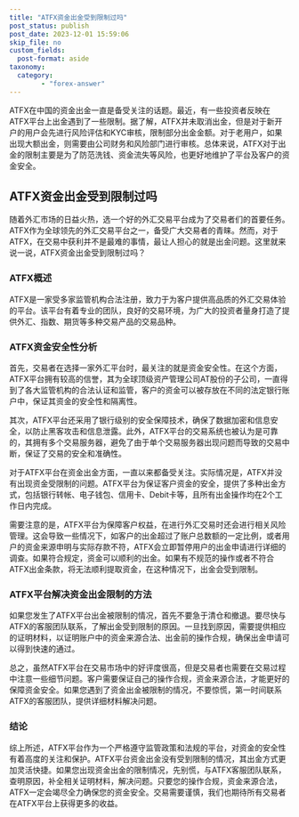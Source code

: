 ```yaml
---
title: "ATFX资金出金受到限制过吗"
post_status: publish
post_date: 2023-12-01 15:59:06
skip_file: no
custom_fields: 
  post-format: aside
taxonomy:
  category:
        - "forex-answer"
---
```


ATFX在中国的资金出金一直是备受关注的话题。最近，有一些投资者反映在ATFX平台上出金遇到了一些限制。据了解，ATFX并未取消出金，但是对于新开户的用户会先进行风险评估和KYC审核，限制部分出金金额。对于老用户，如果出现大额出金，则需要由公司财务和风险部门进行审核。总体来说，ATFX对于出金的限制主要是为了防范洗钱、资金流失等风险，也更好地维护了平台及客户的资金安全。

## ATFX资金出金受到限制过吗

随着外汇市场的日益火热，选一个好的外汇交易平台成为了交易者们的首要任务。ATFX作为全球领先的外汇交易平台之一，备受广大交易者的青睐。然而，对于ATFX，在交易中获利并不是最难的事情，最让人担心的就是出金问题。这里就来说一说，ATFX资金出金受到限制过吗？

### ATFX概述

ATFX是一家受多家监管机构合法注册，致力于为客户提供高品质的外汇交易体验的平台。该平台有着专业的团队，良好的交易环境，为广大的投资者量身打造了提供外汇、指数、期货等多种交易产品的交易品种。

### ATFX资金安全性分析

首先，交易者在选择一家外汇平台时，最关注的就是资金安全性。在这个方面，ATFX平台拥有较高的信誉，其为全球顶级资产管理公司AT股份的子公司，一直得到了各大监管机构的合法认证和监管，客户的资金可以被存放在不同的法定银行账户中，保证其资金的安全性和隔离性。

其次，ATFX平台还采用了银行级别的安全保障技术，确保了数据加密和信息安全，以防止黑客攻击和信息泄露。此外，ATFX平台的交易系统也被认为是可靠的，其拥有多个交易服务器，避免了由于单个交易服务器出现问题而导致的交易中断，保证了交易的安全和准确性。

对于ATFX平台在资金出金方面，一直以来都备受关注。实际情况是，ATFX并没有出现资金受限制的问题。ATFX平台为保证客户资金的安全，提供了多种出金方式，包括银行转帐、电子钱包、信用卡、Debit卡等，且所有出金操作均在2个工作日内完成。

需要注意的是，ATFX平台为保障客户权益，在进行外汇交易时还会进行相关风险管理。这会导致一些情况下，如客户的出金超过了账户总数额的一定比例，或者用户的资金来源申明与实际存款不符，ATFX会立即暂停用户的出金申请进行详细的调查。如果符合规定，资金可以顺利的出金。如果有不规范的操作或者不符合ATFX出金条款，将无法顺利提取资金，在这种情况下，出金会受到限制。

### ATFX平台解决资金出金限制的方法

如果您发生了ATFX平台出金被限制的情况，首先不要急于清仓和撤退。要尽快与ATFX的客服团队联系，了解出金受到限制的原因。一旦找到原因，需要提供相应的证明材料，以证明账户中的资金来源合法、出金前的操作合规，确保出金申请可以得到快速的通过。

总之，虽然ATFX平台在交易市场中的好评度很高，但是交易者也需要在交易过程中注意一些细节问题。客户需要保证自己的操作合规，资金来源合法，才能更好的保障资金安全。如果您遇到了资金出金被限制的情况，不要惊慌，第一时间联系ATFX的客服团队，提供详细材料解决问题。

### 结论

综上所述，ATFX平台作为一个严格遵守监管政策和法规的平台，对资金的安全性有着高度的关注和保护。ATFX平台资金出金没有受到限制的情况，其出金方式更加灵活快捷。如果您出现资金出金的限制情况，先别慌，与ATFX客服团队联系，查明原因，补全相关证明材料，解决问题。只要您的操作合规，资金来源合法，ATFX一定会竭尽全力确保您的资金安全。交易需要谨慎，我们也期待所有交易者在ATFX平台上获得更多的收益。
